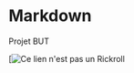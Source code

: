 # Markdown
Projet BUT

[![Ce lien n'est pas un Rickroll](https://www.youtube.com/watch?v=dQw4w9WgXcQ)

